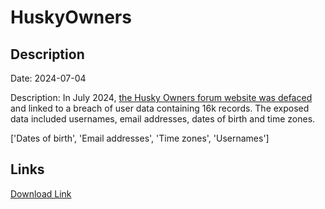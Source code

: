 # HuskyOwners

## Description

Date: 2024-07-04

Description:
In July 2024, <a href="https://archive.is/lFPTL" target="_blank" rel="noopener">the Husky Owners forum website was defaced</a> and linked to a breach of user data containing 16k records. The exposed data included usernames, email addresses, dates of birth and time zones.


['Dates of birth', 'Email addresses', 'Time zones', 'Usernames']

## Links

[Download Link](https://link-to.net/1229997/441.5517180847304/dynamic/?r=aHR0cHM6Ly93d3cubWVkaWFmaXJlLmNvbS92aWV3L3loaWl2TWhZbnFqSm1HOC9odXNreS1vd25lcnMuY29tL2ZpbGU=)
